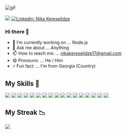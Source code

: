 ![gif](https://media.giphy.com/media/fsoCk5kgOcYMM/giphy-downsized-large.gif)
<br /><br />
<a href="https://twitter.com/intent/follow?screen_name=NikaKeresa17"><img src="https://img.shields.io/twitter/follow/NikaKeresa17?style=social" /></a>
[![Linkedin: Nika Kereselidze](https://img.shields.io/badge/-Nika%20Kereselidze-blue?style=flat-square&logo=Linkedin&logoColor=white&link=https://https://www.linkedin.com/in/nika-kereselidze-67b4a7219/)](https://www.linkedin.com/in/nika-kereselidze-67b4a7219/)


### Hi there 👋


- 🔭 I’m currently working on ... Node.js
- 💬 Ask me about ... Anything
- 📫 How to reach me: ... <a href="mailto:nikakereselidze17@gmail.com">nikakereselidze17@gmail.com</a>
- 😄 Pronouns: ... He / Him
- ⚡ Fun fact: ... I'm from Georgia (Country)

<!-- ![](https://activity-graph.herokuapp.com/graph?username=NikaKereselidze&theme=react-dark) -->

## My Skills 💪
![](https://img.shields.io/badge/HTML5-E34F26?style=for-the-badge&logo=html5&logoColor=white)
![](https://img.shields.io/badge/CSS3-1572B6?style=for-the-badge&logo=css3&logoColor=white)
![](https://img.shields.io/badge/JavaScript-323330?style=for-the-badge&logo=javascript&logoColor=F7DF1E)
![](https://img.shields.io/badge/Python-blue?style=for-the-badge&logo=python&logoColor=white)
![](https://img.shields.io/badge/json-5E5C5C?style=for-the-badge&logo=json&logoColor=white)
![](https://img.shields.io/badge/C-4682b4?style=for-the-badge&logo=c&logoColor=white)
![](https://img.shields.io/badge/linux-black?style=for-the-badge&logo=linux&logoColor=white)
![](https://img.shields.io/badge/eslint-3A33D1?style=for-the-badge&logo=eslint&logoColor=white)
![](https://img.shields.io/badge/npm-CB3837?style=for-the-badge&logo=npm&logoColor=white)
![](https://img.shields.io/badge/yarn-4682b4?style=for-the-badge&logo=yarn&logoColor=white)
![](https://img.shields.io/badge/Node.js-339933?style=for-the-badge&logo=nodedotjs&logoColor=white)
![](https://img.shields.io/badge/Express.js-gray?style=for-the-badge&logo=express&logoColor=white)
![](https://img.shields.io/badge/Socket.io-010101?&style=for-the-badge&logo=Socket.io&logoColor=white)
![](https://img.shields.io/badge/MongoDB-4EA94B?style=for-the-badge&logo=mongodb&logoColor=white)
![](https://img.shields.io/badge/PostgreSQL-4169e1?style=for-the-badge&logo=postgresql&logoColor=white)
![](https://img.shields.io/badge/React%20Native-20232A?style=for-the-badge&logo=react&logoColor=61DAFB)
![](https://img.shields.io/badge/TypeScript-007ACC?style=for-the-badge&logo=typescript&logoColor=white)

## My Streak 📉
![](https://github-readme-streak-stats.herokuapp.com/?user=NikaKereselidze&theme=dark)
